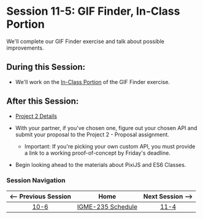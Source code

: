# Session 11-5: GIF Finder, In-Class Portion

We'll complete our GIF Finder exercise and talk about possible improvements.

## During this Session:
- We'll work on the [In-Class Portion](https://github.com/tonethar/IGME-235-Shared/blob/master/tutorial/HW-gif-finder.md#section10) of the GIF Finder exercise.

## After this Session:

- [Project 2 Details](https://github.com/dccircuit/IGME-235-Fall-2019/blob/master/projects/project-2.md)
- With your partner, if you've chosen one, figure out your chosen API and submit your proposal to the Project 2 - Proposal assignment. 
  - Important: If you're picking your own custom API, you must provide a link to a working proof-of-concept by Friday's deadline.

- Begin looking ahead to the materials about PixiJS and ES6 Classes.

### Session Navigation

| <-- Previous Session |               Home                  | Next Session --> |
|:--------------------:|:-----------------------------------:|:----------------:|
|  [10-6](10-6.md)       | [IGME-235 Schedule](../schedule.md) |   [11-4](11-4.md)  |
